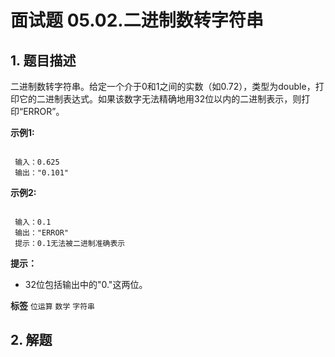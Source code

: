 # 面试题 05.02.二进制数转字符串

## 1. 题目描述

二进制数转字符串。给定一个介于0和1之间的实数（如0.72），类型为double，打印它的二进制表达式。如果该数字无法精确地用32位以内的二进制表示，则打印“ERROR”。

 **示例1:** 

```

 输入：0.625
 输出："0.101"

```
 **示例2:** 

```

 输入：0.1
 输出："ERROR"
 提示：0.1无法被二进制准确表示

```
 **提示：** 
- 32位包括输出中的"0."这两位。
 
**标签**
`位运算` `数学` `字符串` 


## 2. 解题

